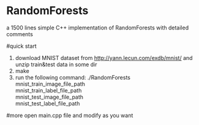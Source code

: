 # RandomForests
a 1500 lines simple C++ implementation of RandomForests with detailed comments

#quick start
1. download MNIST dataset from http://yann.lecun.com/exdb/mnist/ and unzip train&test data in some dir
2. make
3. run the following command:
./RandomForests <br>
mnist_train_image_file_path <br>
mnist_train_label_file_path <br>
mnist_test_image_file_path <br>
mnist_test_label_file_path <br>

#more
open main.cpp file and modify as you want
